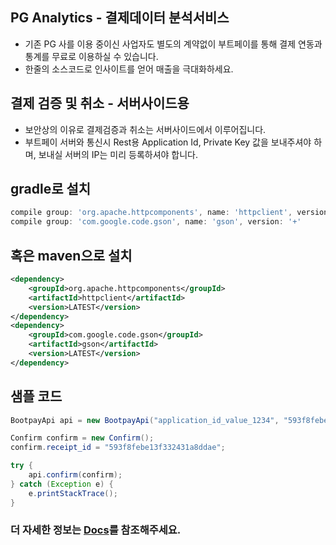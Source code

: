 
## PG Analytics - 결제데이터 분석서비스
* 기존 PG 사를 이용 중이신 사업자도 별도의 계약없이 부트페이를 통해 결제 연동과 통계를 무료로 이용하실 수 있습니다.
* 한줄의 소스코드로 인사이트를 얻어 매출을 극대화하세요.



## 결제 검증 및 취소 - 서버사이드용
* 보안상의 이유로 결제검증과 취소는 서버사이드에서 이루어집니다.
* 부트페이 서버와 통신시 Rest용 Application Id, Private Key 값을 보내주셔야 하며, 보내실 서버의 IP는 미리 등록하셔야 합니다.

## gradle로 설치 
```gradle
compile group: 'org.apache.httpcomponents', name: 'httpclient', version: '+'
compile group: 'com.google.code.gson', name: 'gson', version: '+'
```

## 혹은 maven으로 설치 
```xml
<dependency>
    <groupId>org.apache.httpcomponents</groupId>
    <artifactId>httpclient</artifactId>
    <version>LATEST</version>
</dependency>
<dependency>
    <groupId>com.google.code.gson</groupId>
    <artifactId>gson</artifactId>
    <version>LATEST</version>
</dependency>
```

## 샘플 코드
```java 
BootpayApi api = new BootpayApi("application_id_value_1234", "593f8febe13f332431a8ddaw");

Confirm confirm = new Confirm();
confirm.receipt_id = "593f8febe13f332431a8ddae";

try {
    api.confirm(confirm);
} catch (Exception e) {
    e.printStackTrace();
}
```

### 더 자세한 정보는 [Docs](https://docs.bootpay.co.kr/api/validate)를 참조해주세요. 
